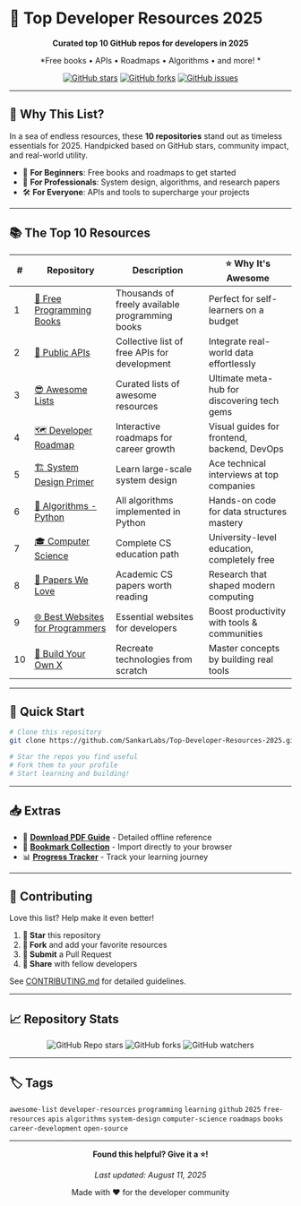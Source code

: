 # 🚀 Top Developer Resources 2025

<div align="center">

**Curated top 10 GitHub repos for developers in 2025**

*Free books • APIs • Roadmaps • Algorithms • and more! *

[![GitHub stars](https://img.shields.io/github/stars/yourusername/top-dev-resources-2025?style=social)](https://github.com/yourusername/top-dev-resources-2025)
[![GitHub forks](https://img.shields.io/github/forks/yourusername/top-dev-resources-2025?style=social)](https://github.com/yourusername/top-dev-resources-2025/fork)
[![GitHub issues](https://img.shields.io/github/issues/yourusername/top-dev-resources-2025)](https://github.com/yourusername/top-dev-resources-2025/issues)

</div>

---

## 🎯 Why This List?

In a sea of endless resources, these **10 repositories** stand out as timeless essentials for 2025. Handpicked based on GitHub stars, community impact, and real-world utility.

- 🔰 **For Beginners**: Free books and roadmaps to get started
- 💼 **For Professionals**: System design, algorithms, and research papers
- 🛠️ **For Everyone**: APIs and tools to supercharge your projects

---

## 📚 The Top 10 Resources

| # | Repository | Description | ⭐ Why It's Awesome |
|---|------------|-------------|-------------------|
| 1 | [📖 Free Programming Books](https://github.com/EbookFoundation/free-programming-books) | Thousands of freely available programming books | Perfect for self-learners on a budget |
| 2 | [🔌 Public APIs](https://github.com/public-apis/public-apis) | Collective list of free APIs for development | Integrate real-world data effortlessly |
| 3 | [😎 Awesome Lists](https://github.com/sindresorhus/awesome) | Curated lists of awesome resources | Ultimate meta-hub for discovering tech gems |
| 4 | [🗺️ Developer Roadmap](https://github.com/kamranahmedse/developer-roadmap) | Interactive roadmaps for career growth | Visual guides for frontend, backend, DevOps |
| 5 | [🏗️ System Design Primer](https://github.com/donnemartin/system-design-primer) | Learn large-scale system design | Ace technical interviews at top companies |
| 6 | [🐍 Algorithms - Python](https://github.com/TheAlgorithms/Python) | All algorithms implemented in Python | Hands-on code for data structures mastery |
| 7 | [🎓 Computer Science](https://github.com/ossu/computer-science) | Complete CS education path | University-level education, completely free |
| 8 | [📜 Papers We Love](https://github.com/papers-we-love/papers-we-love) | Academic CS papers worth reading | Research that shaped modern computing |
| 9 | [🌐 Best Websites for Programmers](https://github.com/sdmg15/Best-websites-a-programmer-should-visit) | Essential websites for developers | Boost productivity with tools & communities |
| 10 | [🔨 Build Your Own X](https://github.com/codecrafters-io/build-your-own-x) | Recreate technologies from scratch | Master concepts by building real tools |

---

## 🚀 Quick Start

```bash
# Clone this repository
git clone https://github.com/SankarLabs/Top-Developer-Resources-2025.git

# Star the repos you find useful
# Fork them to your profile
# Start learning and building!
```

---

## 📥 Extras

- 📄 **[Download PDF Guide](docs/Top_10_GitHub_Resources_2025.pdf)** - Detailed offline reference
- 🔗 **[Bookmark Collection](./bookmarks.html)** - Import directly to your browser
- 📊 **[Progress Tracker](./progress-tracker.md)** - Track your learning journey

---

## 🤝 Contributing

Love this list? Help make it even better!

1. **🌟 Star** this repository
2. **🍴 Fork** and add your favorite resources
3. **📝 Submit** a Pull Request
4. **💬 Share** with fellow developers

See [CONTRIBUTING.md](./CONTRIBUTING.md) for detailed guidelines.

---

## 📈 Repository Stats

<div align="center">

![GitHub Repo stars](https://img.shields.io/github/stars/yourusername/top-dev-resources-2025?style=for-the-badge)
![GitHub forks](https://img.shields.io/github/forks/yourusername/top-dev-resources-2025?style=for-the-badge)
![GitHub watchers](https://img.shields.io/github/watchers/yourusername/top-dev-resources-2025?style=for-the-badge)

</div>

---

## 🏷️ Tags

`awesome-list` `developer-resources` `programming` `learning` `github` `2025` `free-resources` `apis` `algorithms` `system-design` `computer-science` `roadmaps` `books` `career-development` `open-source`

---

<div align="center">

**Found this helpful? Give it a ⭐!**

*Last updated: August 11, 2025*

Made with ❤️ for the developer community

</div>
